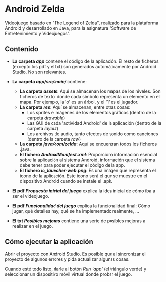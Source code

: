 # Android Zelda

Videojuego basado en "The Legend of Zelda", realizado para la plataforma Android y desarrollado en Java, para la asignatura "Software de Entretenimiento y Videojuegos".


## Contenido
- **La carpeta *app*** contiene el código de la aplicación. El resto de ficheros (excepto los pdf y el txt) son generados automáticamente por Android Studio. No son relevantes.
- **La carpeta *app/src/main/*** contiene:
    - **La carpeta *assets***: Aquí se almacenan los mapas de los niveles. Son ficheros de texto, donde cada símbolo representa un elemento en el mapa. Por ejemplo, la 'o' es un árbol, y el '1' es el jugador.
    - **La carpeta *res***: Aquí se almacenan, entre otras cosas: 
        - Los sprites e imágenes de los elementos gráficos (dentro de la carpeta *drawable*)
        - Las GUI de cada 'actividad Android' de la aplicación (dentro de la carpeta *layout*)
        - Los archivos de audio, tanto efectos de sonido como canciones (dentro de la carpeta *raw*)
    - **La carpeta *java/com/zelda***: Aquí se encuentran todos los ficheros .java.
    - **El fichero *AndroidManifest.xml***: Proporciona información esencial sobre la aplicación al sistema Android, información que el sistema debe tener para poder ejecutar el código de la app.
    - **El fichero *ic_launcher-web.png***: Es una imágen que representa el icono de la aplicación. Este icono será el que se muestre en el dispositivo Android cuando se instale el .apk.

- **El pdf *Propuesta inicial del juego*** explica la idea inicial de cómo iba a ser el videojuego.
- **El pdf *Funcionalidad del juego*** explica la funcionalidad final: Cómo jugar, qué detalles hay, qué se ha implementado realmente, ...
- **El txt *Posibles mejoras*** contiene una serie de posibles mejoras a realizar en el juego.


## Cómo ejecutar la aplicación
Abrir el proyecto con Android Studio. Es posible que al sincronizar el proyecto de algunos errores y pida actualizar algunas cosas.

Cuando esté todo listo, darle al botón *Run 'app'* (el triángulo verde) y seleccionar un dispositivo móvil virtual donde probar el juego.
